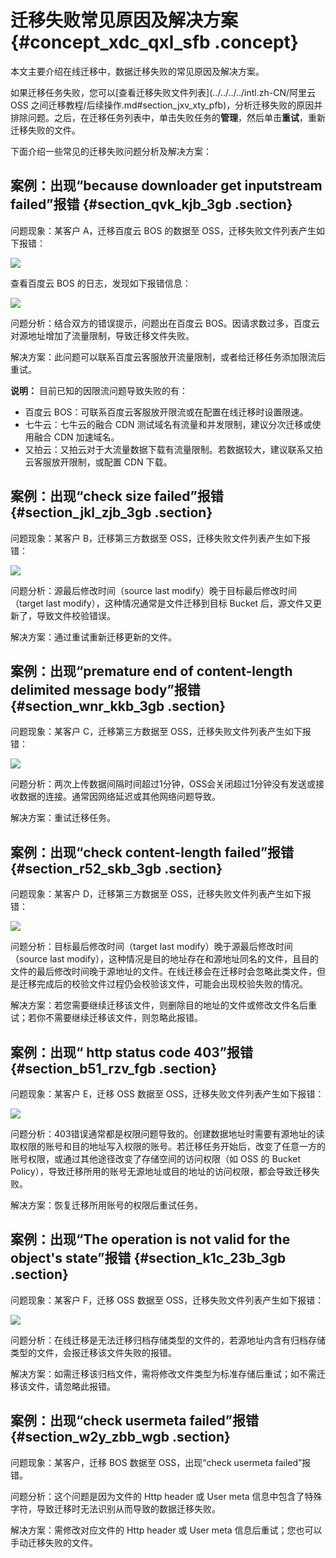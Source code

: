 # 迁移失败常见原因及解决方案 {#concept_xdc_qxl_sfb .concept}

本文主要介绍在线迁移中，数据迁移失败的常见原因及解决方案。

如果迁移任务失败，您可以[查看迁移失败文件列表](../../../../intl.zh-CN/阿里云 OSS 之间迁移教程/后续操作.md#section_jxv_xty_pfb)，分析迁移失败的原因并排除问题。之后，在迁移任务列表中，单击失败任务的**管理**，然后单击**重试**，重新迁移失败的文件。

下面介绍一些常见的迁移失败问题分析及解决方案：

## 案例：出现“because downloader get inputstream failed”报错 {#section_qvk_kjb_3gb .section}

问题现象：某客户 A，迁移百度云 BOS 的数据至 OSS，迁移失败文件列表产生如下报错：

![](http://static-aliyun-doc.oss-cn-hangzhou.aliyuncs.com/assets/img/60910/155730928335068_zh-CN.png)

查看百度云 BOS 的日志，发现如下报错信息：

![](http://static-aliyun-doc.oss-cn-hangzhou.aliyuncs.com/assets/img/60910/155730928435069_zh-CN.png)

问题分析：结合双方的错误提示，问题出在百度云 BOS。因请求数过多，百度云对源地址增加了流量限制，导致迁移文件失败。

解决方案：此问题可以联系百度云客服放开流量限制，或者给迁移任务添加限流后重试。

**说明：** 目前已知的因限流问题导致失败的有：

-   百度云 BOS：可联系百度云客服放开限流或在配置在线迁移时设置限速。
-   七牛云：七牛云的融合 CDN 测试域名有流量和并发限制，建议分次迁移或使用融合 CDN 加速域名。
-   又拍云：又拍云对于大流量数据下载有流量限制。若数据较大，建议联系又拍云客服放开限制，或配置 CDN 下载。

## 案例：出现“check size failed”报错 {#section_jkl_zjb_3gb .section}

问题现象：某客户 B，迁移第三方数据至 OSS，迁移失败文件列表产生如下报错：

![](http://static-aliyun-doc.oss-cn-hangzhou.aliyuncs.com/assets/img/60910/155730928435080_zh-CN.png)

问题分析：源最后修改时间（source last modify）晚于目标最后修改时间（target last modify），这种情况通常是文件迁移到目标 Bucket 后，源文件又更新了，导致文件校验错误。

解决方案：通过重试重新迁移更新的文件。

## 案例：出现“premature end of content-length delimited message body”报错 {#section_wnr_kkb_3gb .section}

问题现象：某客户 C，迁移第三方数据至 OSS，迁移失败文件列表产生如下报错：

![](http://static-aliyun-doc.oss-cn-hangzhou.aliyuncs.com/assets/img/60910/155730928435092_zh-CN.png)

问题分析：两次上传数据间隔时间超过1分钟，OSS会关闭超过1分钟没有发送或接收数据的连接。通常因网络延迟或其他网络问题导致。

解决方案：重试迁移任务。

## 案例：出现“check content-length failed”报错 {#section_r52_skb_3gb .section}

问题现象：某客户 D，迁移第三方数据至 OSS，迁移失败文件列表产生如下报错：

![](http://static-aliyun-doc.oss-cn-hangzhou.aliyuncs.com/assets/img/60910/155730928435134_zh-CN.png)

问题分析：目标最后修改时间（target last modify）晚于源最后修改时间（source last modify），这种情况是目的地址存在和源地址同名的文件，且目的文件的最后修改时间晚于源地址的文件。在线迁移会在迁移时会忽略此类文件，但是迁移完成后的校验文件过程仍会校验该文件，可能会出现校验失败的情况。

解决方案：若您需要继续迁移该文件，则删除目的地址的文件或修改文件名后重试；若你不需要继续迁移该文件，则忽略此报错。

## 案例：出现“ http status code 403”报错 {#section_b51_rzv_fgb .section}

问题现象：某客户 E，迁移 OSS 数据至 OSS，迁移失败文件列表产生如下报错：

![](http://static-aliyun-doc.oss-cn-hangzhou.aliyuncs.com/assets/img/60910/155730928435649_zh-CN.png)

问题分析：403错误通常都是权限问题导致的。创建数据地址时需要有源地址的读取权限的账号和目的地址写入权限的账号。若迁移任务开始后，改变了任意一方的账号权限，或通过其他途径改变了存储空间的访问权限（如 OSS 的 Bucket Policy），导致迁移所用的账号无源地址或目的地址的访问权限，都会导致迁移失败。

解决方案：恢复迁移所用账号的权限后重试任务。

## 案例：出现“The operation is not valid for the object's state”报错 {#section_k1c_23b_3gb .section}

问题现象：某客户 F，迁移 OSS 数据至 OSS，迁移失败文件列表产生如下报错：

![](http://static-aliyun-doc.oss-cn-hangzhou.aliyuncs.com/assets/img/60910/155730928435651_zh-CN.png)

问题分析：在线迁移是无法迁移归档存储类型的文件的，若源地址内含有归档存储类型的文件，会报迁移该文件失败的报错。

解决方案：如需迁移该归档文件，需将修改文件类型为标准存储后重试；如不需迁移该文件，请忽略此报错。

## 案例：出现“check usermeta failed”报错 {#section_w2y_zbb_wgb .section}

问题现象：某客户，迁移 BOS 数据至 OSS，出现“check usermeta failed”报错。

问题分析：这个问题是因为文件的 Http header 或 User meta 信息中包含了特殊字符，导致迁移时无法识别从而导致的数据迁移失败。

解决方案：需修改对应文件的 Http header 或 User meta 信息后重试；您也可以手动迁移失败的文件。

